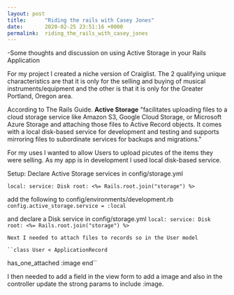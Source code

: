 ```yaml
---
layout: post
title:      "Riding the rails with Casey Jones"
date:       2020-02-25 23:51:16 +0000
permalink:  riding_the_rails_with_casey_jones
---
```



-Some thoughts and discussion on using Active Storage in your Rails Application

For my project I created a niche version of Craiglist. The 2 qualifying unique characteristics are that it is only for the selling and buying of musical instruments/equipment and the other is that it is only for the Greater Portland, Oregon area. 

According to The Rails Guide. **Active Storage** "facilitates uploading files to a cloud storage service like Amazon S3, Google Cloud Storage, or Microsoft Azure Storage and attaching those files to Active Record objects. It comes with a local disk-based service for development and testing and supports mirroring files to subordinate services for backups and migrations."

For my uses I wanted to allow Users to upload picutes of the items they were selling.  As my app is in development I used local disk-based service.

Setup: Declare Active Storage services in config/storage.yml

``local:
  service: Disk
  root: <%= Rails.root.join("storage") %>``

add the following to config/environments/development.rb
``config.active_storage.service = :local``

and declare a Disk service in config/storage.yml
``local:
  service: Disk
  root: <%= Rails.root.join("storage") %>``
	
	Next I needed to attach files to records so in the User model
	
	``class User < ApplicationRecord
  has_one_attached :image
end``

I then needed to add a field in the view form to add a image and also in the controller update the strong params to include :image.


